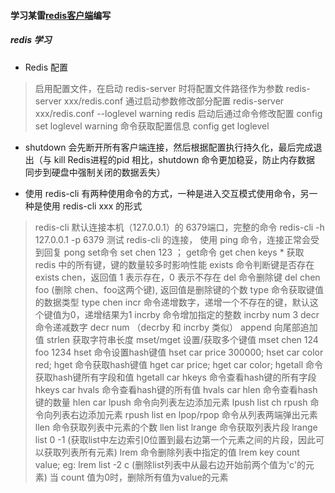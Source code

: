 #### 学习某雷[redis客户端](https://cnodejs.org/topic/573b5482b507f69e1dd89fcb)编写

##### redis 学习
* Redis 配置
> 启用配置文件，在启动 redis-server 时将配置文件路径作为参数 redis-server xxx/redis.conf
> 通过启动参数修改部分配置 redis-server xxx/redis.conf --loglevel warning
> redis 启动后通过命令修改配置 config set loglevel warning
> 命令获取配置信息 config get loglevel

* shutdown  会先断开所有客户端连接，然后根据配置执行持久化，最后完成退出（与 kill Redis进程的pid 相比，shutdown 命令更加稳妥，防止内存数据
同步到硬盘中强制关闭的数据丢失）

* 使用 redis-cli 有两种使用命令的方式，一种是进入交互模式使用命令，另一种是使用 redis-cli xxx 的形式
> redis-cli 默认连接本机（127.0.0.1）的 6379端口，完整的命令 redis-cli -h 127.0.0.1 -p 6379
> 测试 redis-cli 的连接， 使用 ping 命令，连接正常会受到回复 pong 
> set命令 set chen 123 ； get命令 get chen
> keys * 获取 redis 中的所有键，键的数量较多时影响性能
> exists 命令判断键是否存在 exists chen，返回值 1 表示存在，0 表示不存在
> del 命令删除键 del chen foo (删除 chen、foo这两个键), 返回值是删除键的个数
> type 命令获取键值的数据类型 type chen
> incr 命令递增数字，递增一个不存在的键，默认这个键值为0，递增结果为1
> incrby 命令增加指定的整数 incrby num 3
> decr 命令递减数字 decr num （decrby 和 incrby 类似）
> append 向尾部追加值
> strlen 获取字符串长度
> mset/mget 设置/获取多个键值 mset chen 124 foo 1234
> hset 命令设置hash键值 hset car price 300000; hset car color red;
> hget 命令获取hash键值 hget car price; hget car color;
> hgetall 命令获取hash键所有字段和值 hgetall car
> hkeys 命令查看hash键的所有字段 hkeys car
> hvals 命令查看hash键的所有值 hvals car
> hlen 命令查看hash键的数量 hlen car
> lpush 命令向列表左边添加元素 lpush list ch
> rpush 命令向列表右边添加元素 rpush list en
> lpop/rpop 命令从列表两端弹出元素
> llen 命令获取列表中元素的个数 llen list
> lrange 命令获取列表片段 lrange list 0 -1 (获取list中左边索引0位置到最右边第一个元素之间的片段，因此可以获取列表所有元素)
> lrem 命令删除列表中指定的值 lrem key count value;  eg: lrem list -2 c (删除list列表中从最右边开始前两个值为'c'的元素)
  当 count 值为0时，删除所有值为value的元素
